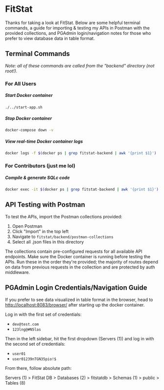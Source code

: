 # FitStat

Thanks for taking a look at FitStat. Below are some helpful terminal commands, a guide for importing & testing my APIs in Postman with the provided collections, and PGAdmin login/navigation notes for those who prefer to view database data in table format.

## Terminal Commands

*Note: all of these commands are called from the "backend" directory (not root!).*

### For All Users

##### Start Docker container
```bash
./../start-app.sh
```

##### Stop Docker container
```bash
docker-compose down -v
```

##### View real-time Docker container logs
```bash
docker logs -f $(docker ps | grep fitstat-backend | awk '{print $1}')
```

### For Contributors (just me lol)

##### Compile & generate SQLc code
```bash
docker exec -it $(docker ps | grep fitstat-backend | awk '{print $1}') sqlc generate
```


## API Testing with Postman

To test the APIs, import the Postman collections provided:

1. Open Postman
2. Click "Import" in the top left
3. Navigate to `fitstat/backend/postman-collections`
4. Select all .json files in this directory

The collections contain pre-configured requests for all available API endpoints. Make sure the Docker container is running before testing the APIs. Run these in the order they're provided; the majority of routes depend on data from previous requests in the collection and are protected by auth middleware.


## PGAdmin Login Credentials/Navigation Guide
If you prefer to see data visualized in table format in the browser, head to <a href="http://localhost:8083/browser/" target="_blank">http://localhost:8083/browser/</a> after starting up the docker container. 

Log in with the first set of credentials:
- `dev@test.com`
- `123lng@#N5las`

Then in the left sidebar, hit the first dropdown (Servers (1)) and log in with the second set of credentials:
- `user01`
- `user01239nTGN35pio!$`

From there, follow absolute path:

Servers (1) > FitStat DB > Databases (2) > fitstatdb > Schemas (1) > public > Tables (8)